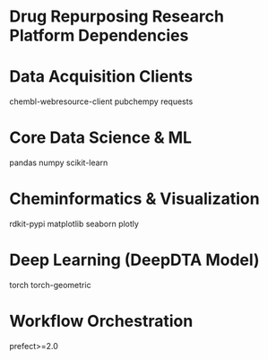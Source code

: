 # Drug Repurposing Research Platform Dependencies

# Data Acquisition Clients
chembl-webresource-client
pubchempy
requests

# Core Data Science & ML
pandas
numpy
scikit-learn

# Cheminformatics & Visualization
rdkit-pypi
matplotlib
seaborn
plotly

# Deep Learning (DeepDTA Model)
torch
torch-geometric

# Workflow Orchestration
prefect>=2.0
